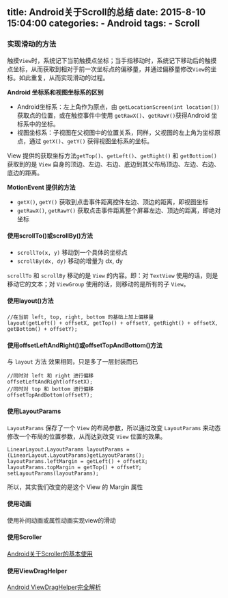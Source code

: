 
title: Android关于Scroll的总结
date: 2015-8-10 15:04:00
categories: 
    - Android
tags: 
    - Scroll 
---

### 实现滑动的方法

触摸`View`时，系统记下当前触摸点坐标；当手指移动时，系统记下移动后的触摸点坐标，从而获取到相对于前一次坐标点的偏移量，并通过偏移量修改`View`的坐标。如此重复，从而实现滑动的过程。

<!-- more -->

 **Android 坐标系和视图坐标系的区别**

* Android坐标系：左上角作为原点，由 `getLocationScreen(int location[])` 获取点的位置，或在触控事件中使用 `getRawX()`、`getRawY()`获得Android 坐标系中的坐标。
* 视图坐标系：子视图在父视图中的位置关系，同样，父视图的左上角为坐标原点，通过 `getX()`、`getY()` 获得视图坐标系的坐标。

View 提供的获取坐标方法`getTop()`、`getLeft()`、`getRight()` 和 `getBottiom()` 获取到的是 `View` 自身的顶边、左边、右边、底边到其父布局顶边、左边、右边、底边的距离。

**MotionEvent 提供的方法**

* `getX()`, `getY()` 获取到点击事件距离控件左边、顶边的距离，即视图坐标
* `getRawX()`, `getRawY()` 获取点击事件距离整个屏幕左边、顶边的距离，即绝对坐标

#### 使用scrollTo()或scrollBy()方法

* `scrollTo(x, y)` 移动到一个具体的坐标点
* `scrollBy(dx, dy)` 移动的增量为 dx, dy

`scrollTo` 和 `scrollBy` 移动的是 `View` 的内容。即：对 `TextView` 使用的话，则是移动它的文本；对 `ViewGroup` 使用的话，则移动的是所有的子 `View`。

#### 使用layout()方法

    //在当前 left, top, right, bottom 的基础上加上偏移量
    layout(getLeft() + offsetX, getTop() + offsetY, getRight() + offsetX, getBottom() + offsetY);

#### 使用offsetLeftAndRight()或offsetTopAndBottom()方法

与 `layout` 方法 效果相同，只是多了一层封装而已

    //同时对 left 和 right 进行偏移
    offsetLeftAndRight(offsetX);
    //同时对 top 和 bottom 进行偏移
    offsetTopAndBottom(offsetY);

#### 使用LayoutParams

`LayoutParams` 保存了一个 `View` 的布局参数，所以通过改变 `LayoutParams` 来动态修改一个布局的位置参数，从而达到改变 `View` 位置的效果。

    LinearLayout.LayoutParams layoutParams = (LinearLayout.LayoutParams)getLayoutParams();
    layoutParams.leftMargin = getLeft() + offsetX;
    layoutParams.topMargin = getTop() + offsetY;
    setLayoutParams(layoutParams);

所以，其实我们改变的是这个 View 的 Margin 属性

#### 使用动画

使用补间动画或属性动画实现view的滑动

#### 使用Scroller

[Android关于Scroller的基本使用](http://zhangqiyang.ren/2015/05/10/Android%E5%85%B3%E4%BA%8EScroller%E7%9A%84%E5%9F%BA%E6%9C%AC%E4%BD%BF%E7%94%A8/)

#### 使用ViewDragHelper

[Android ViewDragHelper完全解析](http://blog.csdn.net/lmj623565791/article/details/46858663)
